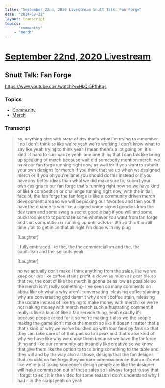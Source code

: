 ```yaml
---
title: "September 22nd, 2020 Livestream Snutt Talk: Fan Forge"
date: "2020-09-22"
layout: transcript
topics:
    - "community"
    - "merch"
---
```

# [September 22nd, 2020 Livestream](../2020-09-22.md)
## Snutt Talk: Fan Forge
https://www.youtube.com/watch?v=HkQr5PfhKgs

### Topics
* [Community](../topics/community.md)
* [Merch](../topics/merch.md)

### Transcript

> so, anything else with state of dev that's what I'm trying to remember- I no I don't think so like we're yeah we're working I don't know what to say like yeah trying to think yeah I mean there's a lot going on, it's kind of hard to summarize yeah, one one thing that I can talk like bring up speaking of merch because wait did somebody mention merch, we have our fan forge running right now, as well for if you want to submit your own designs for merch if you think that we up when we designed merch or if you oh you're lame you should do this instead or if you have any better ideas than what we did make sure to, submit your own designs to our fan forge that's running right now so we have kind of like a competition or challenge running right now, with the initial, face of, the fan forge the fan forge is like a community driven merch development area so we will be picking our favorites and then you'll have the chance to win like a signed some signed goodies from the dev team and some swag a secret goodie bag if you will and some buckaroonies to to purchase some whatever you want from fan forge and that competition is running up until october 8th so this this still time y'all to get in on that all right I'm done with my plug
>
> [Laughter]
>
> I fully embraced like the, the the commercialism and the, the capitalism and the, sellouts yeah
>
> [Laughter]
>
> no we actually don't make I think anything from the sales, like we we keep our pro like coffee stains profit is down as much as possible so that the, the cost of like the merch is gonna be as low as possible so the merch isn't really something- I've seen so many comments on about like oh what a why aren't conversating releasing coffee staining why are conversating god dammit why aren't coffee stain, releasing the update instead of like trying to make money with merch like we're not making money with merch merch such a frustrating comment it really is like a kind of like a fan service thing, yeah exactly it's because people asked for it so we're making it also we the people making the game don't make the merch so like it doesn't matter that's that's kind of why we we've bundled up with four fans by fans so that they can take care of of that part so to speak and that's also kind of why we have like why we chose them because we have the fanforce thing and like our community are insanely like creative so we know that give them like the option to to to bring something to the table and they will and by the way also all those, designs that the fan designs that are sold on fan forge they do earn commissions on that so it's not like we're just taking someone's design people are like the designer will make commission out of those sales so I always forget to say that I forgot to edit it in the video for some reason I don't understand why I had it in the script yeah oh yeah
